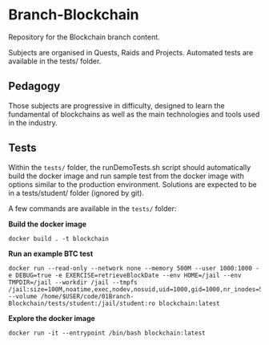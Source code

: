 # Branch-Blockchain

Repository for the Blockchain branch content. 

Subjects are organised in Quests, Raids and Projects. Automated tests are available in the tests/ folder. 

## Pedagogy
Those subjects are progressive in difficulty, designed to learn the fundamental of blockchains as well as the main technologies and tools used in the industry.

## Tests
Within the `tests/` folder, the runDemoTests.sh script should automatically build the docker image and run sample test from the docker image with options similar to the production environment. Solutions are expected to be in a tests/student/ folder (ignored by git).

A few commands are available in the `tests/` folder:

**Build the docker image**
```shell
docker build . -t blockchain 
```

**Run an example BTC test**
```shell
docker run --read-only --network none --memory 500M --user 1000:1000 -e DEBUG=true -e EXERCISE=retrieveBlockDate --env HOME=/jail --env TMPDIR=/jail --workdir /jail --tmpfs /jail:size=100M,noatime,exec,nodev,nosuid,uid=1000,gid=1000,nr_inodes=5k,mode=1700 --volume /home/$USER/code/01Branch-Blockchain/tests/student:/jail/student:ro blockchain:latest
```
**Explore the docker image**
```shell
docker run -it --entrypoint /bin/bash blockchain:latest
```